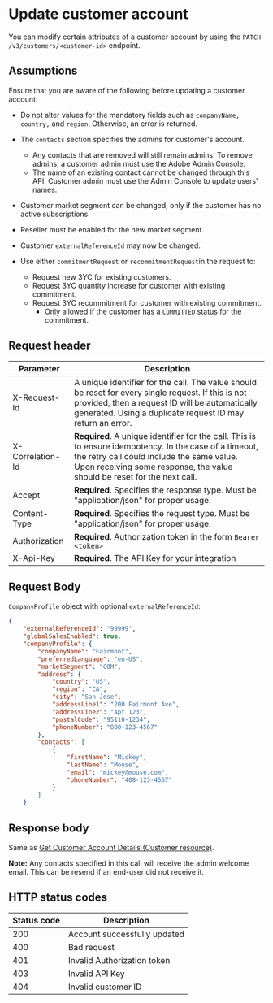# Update customer account

You can modify certain attributes of a customer account by using the `PATCH /v3/customers/<customer-id>` endpoint.

## Assumptions

Ensure that you are aware of the following before updating a customer account:

- Do not alter values for the mandatory fields such as `companyName, country,` and `region`. Otherwise, an error is returned.
- The `contacts` section specifies the admins for customer's account.
  - Any contacts that are removed will still remain admins. To remove admins, a customer admin must use the Adobe Admin Console.
  - The name of an existing contact cannot be changed through this API. Customer admin must use the Admin Console to update users' names.
- Customer market segment can be changed, only if the customer has no active subscriptions.
- Reseller must be enabled for the new market segment.
- Customer `externalReferenceId` may now be changed.
- Use either `commitmentRequest` or `recommitmentRequest`in the request to:

  - Request new 3YC for existing customers.
  - Request 3YC quantity increase for customer with existing commitment.
  - Request 3YC recommitment for customer with existing commitment.
    - Only allowed if the customer has a `COMMITTED` status for the commitment.

## Request header

| Parameter        | Description                                                                                                                                                                                                                      |
|------------------|----------------------------------------------------------------------------------------------------------------------------------------------------------------------------------------------------------------------------------|
| X-Request-Id     | A unique identifier for the call. The value should be reset for every single request. If this is not provided, then a request ID will be automatically generated. Using a duplicate request ID may return an error.              |
| X-Correlation-Id | **Required**. A unique identifier for the call. This is to ensure idempotency. In the case of a timeout, the retry call could include the same value. Upon receiving some response, the value should be reset for the next call. |
| Accept           | **Required**. Specifies the response type. Must be "application/json" for proper usage.                                                                                                                                          |
| Content-Type     | **Required**. Specifies the request type. Must be "application/json" for proper usage.                                                                                                                                           |
| Authorization    | **Required**. Authorization token in the form `Bearer <token>`                                                                                                                                                                   |
| X-Api-Key        | **Required**. The API Key for your integration                                                                                                                                                                                   |

## Request Body

`CompanyProfile` object with optional `externalReferenceId`:

```json
{
    "externalReferenceId": "99999",
    "globalSalesEnabled": true,
    "companyProfile": {
        "companyName": "Fairmont",
        "preferredLanguage": "en-US",
        "marketSegment": "COM",
        "address": {
            "country": "US",
            "region": "CA",
            "city": "San Jose",
            "addressLine1": "200 Fairmont Ave",
            "addressLine2": "Apt 123",
            "postalCode": "95110-1234",
            "phoneNumber": "800-123-4567"
        },
        "contacts": [
            {
                "firstName": "Mickey",
                "lastName": "Mouse",
                "email": "mickey@mouse.com",
                "phoneNumber": "408-123-4567"
            }
        ]
    }
```

## Response body

Same as [Get Customer Account Details (Customer resource)](./get_customer_account.md).

**Note:** Any contacts specified in this call will receive the admin welcome email. This can be resend if an end-user did not receive it.

## HTTP status codes

| Status code | Description                  |
|-------------|------------------------------|
| 200         | Account successfully updated |
| 400         | Bad request                  |
| 401         | Invalid Authorization token  |
| 403         | Invalid API Key              |
| 404         | Invalid customer ID          |
